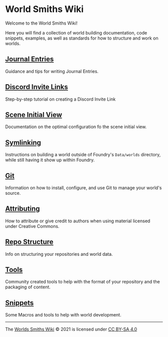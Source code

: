 # World Smiths Wiki

Welcome to the World Smiths Wiki!

Here you will find a collection of world building documentation, code snippets, examples, as well as standards for how to structure and work on worlds.

## [Journal Entries](./journal-entries.md)

Guidance and tips for writing Journal Entries.

## [Discord Invite Links](./discord-invite-link.md)

Step-by-step tutorial on creating a Discord Invite Link

## [Scene Initial View](./initial-view.md)

Documentation on the optimal configuration fo the scene initial view.

## [Symlinking](./symlinking.md)

Instructions on building a world outside of Foundry's `Data/worlds` directory, while still having it show up within Foundry.

## [Git](./git.md)

Information on how to install, configure, and use Git to manage your world's source.

## [Attributing](./attributing.md)

How to attribute or give credit to authors when using material licensed under Creative Commons.

## [Repo Structure](./structure.md)

Info on structuring your repositories and world data.

## [Tools](./tools.md)

Community created tools to help with the format of your repository and the packaging of content.

## [Snippets](./snippets.md)

Some Macros and tools to help with world development.

---

The [Worlds Smiths Wiki](https://world-smiths.github.io/documentation/wiki/) © 2021 is licensed under [CC BY-SA 4.0](http://creativecommons.org/licenses/by-sa/4.0/)
